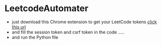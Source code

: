 # LeetcodeAutomater
- just download this Chrome extension to get your LeetCode tokens [click this url](https://chromewebstore.google.com/detail/cookie-editor/iphcomljdfghbkdcfndaijbokpgddeno?hl=en)
- and fill the session token and csrf token in the code .....
- and run the Python file
